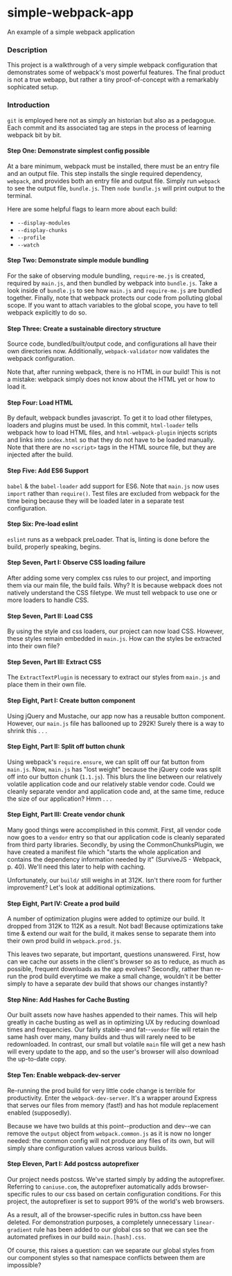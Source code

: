 # simple-webpack-app
An example of a simple webpack application

### Description
This project is a walkthrough of a very simple webpack configuration that
demonstrates some of webpack's most powerful features. The final product is not
a true webapp, but rather a tiny proof-of-concept with a remarkably sophicated
setup.

### Introduction
`git` is employed here not as simply an historian but also as a pedagogue. Each
commit and its associated tag are steps in the process of learning webpack bit
by bit.

#### Step One: Demonstrate simplest config possible
At a bare minimum, webpack must be installed, there must be an entry
file and an output file. This step installs the single required
dependency, `webpack`, and provides both an entry file and output
file. Simply run `webpack` to see the output file, `bundle.js`. Then
`node bundle.js` will print output to the terminal.

Here are some helpful flags to learn more about each build:

* `--display-modules`
* `--display-chunks`
* `--profile`
* `--watch`

#### Step Two: Demonstrate simple module bundling

For the sake of observing module bundling, `require-me.js` is created,
required by `main.js`, and then bundled by webpack into `bundle.js`. Take a look
inside of `bundle.js` to see how `main.js` and `require-me.js` are bundled
together. Finally, note that webpack protects our code from polluting global
scope. If you want to attach variables to the global scope, you have to tell
webpack explicitly to do so.

#### Step Three: Create a sustainable directory structure

Source code, bundled/built/output code, and configurations all have
their own directories now. Additionally, `webpack-validator` now
validates the webpack configuration.

Note that, after running webpack, there is no HTML in our build! This is
not a mistake: webpack simply does not know about the HTML yet or how to
load it.

#### Step Four: Load HTML

By default, webpack bundles javascript. To get it to load other
filetypes, loaders and plugins must be used. In this commit, `html-loader`
tells webpack how to load HTML files, and `html-webpack-plugin`
injects scripts and links into `index.html` so that they do not have to
be loaded manually. Note that there are no `<script>` tags in the HTML
source file, but they are injected after the build.

#### Step Five: Add ES6 Support

`babel` & the `babel-loader` add support for ES6. Note that `main.js`
now uses `import` rather than `require()`. Test files are excluded from
webpack for the time being because they will be loaded later in a
separate test configuration.

#### Step Six: Pre-load eslint

`eslint` runs as a webpack preLoader. That is, linting is done before
the build, properly speaking, begins.

#### Step Seven, Part I: Observe CSS loading failure

After adding some very complex css rules to our project, and importing
them via our main file, the build fails. Why? It is because webpack does
not natively understand the CSS filetype. We must tell webpack to use
one or more loaders to handle CSS.

#### Step Seven, Part II: Load CSS

By using the style and css loaders, our project can now load CSS.
However, these styles remain embedded in `main.js`. How can the styles
be extracted into their own file?

#### Step Seven, Part III: Extract CSS

The `ExtractTextPlugin` is necessary to extract our styles from `main.js` and
place them in their own file.

#### Step Eight, Part I: Create button component

Using jQuery and Mustache, our app now has a reusable button component.
However, our `main.js` file has ballooned up to 292K! Surely there is a
way to shrink this . . .

#### Step Eight, Part II: Split off button chunk

Using webpack's `require.ensure`, we can split off our fat button from
`main.js`. Now, `main.js` has "lost weight" because the jQuery code
was split off into our button chunk (`1.1.js`). This blurs the line
between our relatively volatile application code and our relatively
stable vendor code. Could we cleanly separate vendor and application
code and, at the same time, reduce the size of our application? Hmm . . .

#### Step Eight, Part III: Create vendor chunk

Many good things were accomplished in this commit. First, all vendor
code now goes to a `vendor` entry so that our application code is cleanly
separated from third party libraries. Secondly, by using the
CommonChunksPlugin, we have created a manifest file which "starts the
whole application and contains the dependency information needed by it"
(SurviveJS - Webpack, p. 40). We'll need this later to help with
caching.

Unfortunately, our `build/` still weighs in at 312K. Isn't there room for
further improvement? Let's look at additional optimizations.

#### Step Eight, Part IV: Create a prod build

A number of optimization plugins were added to optimize our build. It
dropped from 312K to 112K as a result. Not bad! Because optimizations
take time & extend our wait for the build, it makes sense to separate
them into their own prod build in `webpack.prod.js`.

This leaves two separate, but important, questions unanswered. First,
how can we cache our assets in the client's browser so as to reduce, as
much as possible, frequent downloads as the app evolves? Secondly,
rather than re-run the prod build everytime we make a small change,
wouldn't it be better simply to have a separate dev build that shows our
changes instantly?

#### Step Nine: Add Hashes for Cache Busting

Our built assets now have hashes appended to their names. This will help
greatly in cache busting as well as in optimizing UX by reducing
download times and frequencies. Our fairly stable--and fat--`vendor` file will
retain the same hash over many, many builds and thus will rarely need to
be redownloaded. In contrast, our small but volatile `main` file will
get a new hash will every update to the app, and so the user's browser
will also download the up-to-date copy.

#### Step Ten: Enable webpack-dev-server

Re-running the prod build for very little code change is terrible for
productivity. Enter the `webpack-dev-server`. It's a wrapper around
Express that serves our files from memory (fast!) and has hot module
replacement enabled (supposedly).

Because we have two builds at this point--production and dev--we can
remove the `output` object from `webpack.common.js` as it is now no
longer needed: the common config will not produce any files of its own,
but will simply share configuration values across various builds.

#### Step Eleven, Part I: Add postcss autoprefixer

Our project needs postcss. We've started simply by adding the
autoprefixer. Referring to `caniuse.com`, the autoprefixer automatically
adds browser-specific rules to our css based on certain configuration
conditions. For this project, the autoprefixer is set to support 99% of
the world's web browsers.

As a result, all of the browser-specific rules in button.css have been
deleted. For demonstration purposes, a completely unnecessary
`linear-gradient` rule has been added to our global css so that we can
see the automated prefixes in our build `main.[hash].css`.

Of course, this raises a question: can we separate our global styles
from our component styles so that namespace conflicts between them are
impossible?
